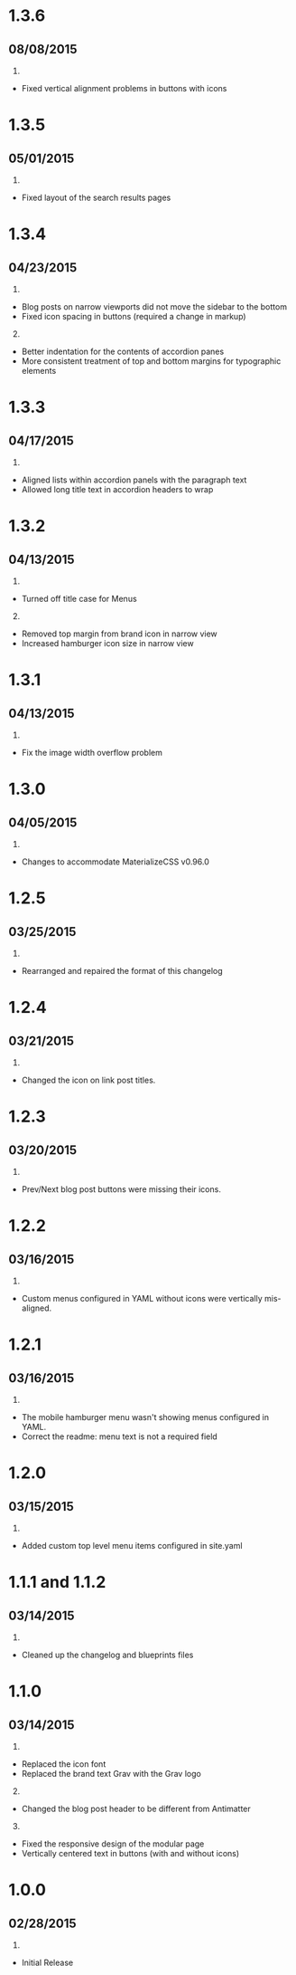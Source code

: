 # 1.3.6
## 08/08/2015

1. [](#bugfix)
  * Fixed vertical alignment problems in buttons with icons

# 1.3.5
## 05/01/2015

1. [](#bugfix)
  * Fixed layout of the search results pages


# 1.3.4
## 04/23/2015

1. [](#bugfix)
  * Blog posts on narrow viewports did not move the sidebar to the bottom
  * Fixed icon spacing in buttons (required a change in markup)
2. [](#improved)
  * Better indentation for the contents of accordion panes
  * More consistent treatment of top and bottom margins for typographic elements


# 1.3.3
## 04/17/2015

1. [](#improved)
  * Aligned lists within accordion panels with the paragraph text
  * Allowed long title text in accordion headers to wrap


# 1.3.2
## 04/13/2015

1. [](#improved)
  * Turned off title case for Menus
2. [](#bugfix)
  * Removed top margin from brand icon in narrow view
  * Increased hamburger icon size in narrow view


# 1.3.1
## 04/13/2015

1. [](#bugfix)
  * Fix the image width overflow problem


# 1.3.0
## 04/05/2015

1. [](#improved)
  * Changes to accommodate MaterializeCSS v0.96.0


# 1.2.5
## 03/25/2015

1. [](#bugfix)
  * Rearranged and repaired the format of this changelog


# 1.2.4
## 03/21/2015

1. [](#improved)
  * Changed the icon on link post titles.


# 1.2.3
## 03/20/2015

1. [](#bugfix)
  * Prev/Next blog post buttons were missing their icons.


# 1.2.2
## 03/16/2015

1. [](#bugfix)
  * Custom menus configured in YAML without icons were vertically mis-aligned.


# 1.2.1
## 03/16/2015

1. [](#bugfix)
  * The mobile hamburger menu wasn't showing menus configured in YAML.
  * Correct the readme: menu text is not a required field


# 1.2.0
## 03/15/2015

1. [](#new)
  * Added custom top level menu items configured in site.yaml


# 1.1.1 and 1.1.2
## 03/14/2015

1. [](#bugfix)
  * Cleaned up the changelog and blueprints files


# 1.1.0
## 03/14/2015

1. [](#new)
  * Replaced the icon font
  * Replaced the brand text Grav with the Grav logo
2. [](#improved)
  * Changed the blog post header to be different from Antimatter
3. [](#bugfix)
  * Fixed the responsive design of the modular page
  * Vertically centered text in buttons (with and without icons)


# 1.0.0
## 02/28/2015

1. [](#new)
  * Initial Release
